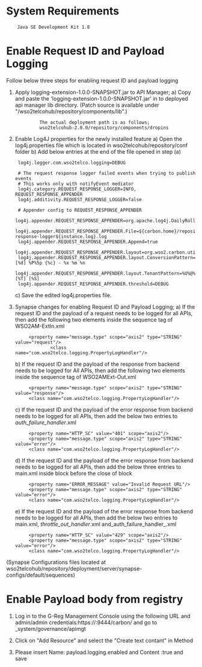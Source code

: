 System Requirements
=================

        Java SE Development Kit 1.8


Enable Request ID and Payload Logging
=====================================

Follow below three steps for enabling request ID and payload logging

1) Apply logging-extension-1.0.0-SNAPSHOT.jar to API Manager;
        a) Copy and paste the 'logging-extension-1.0.0-SNAPSHOT.jar' in to deployed api manager lib directory. (Patch source is available under "/wso2telcohub/repository/components/lib".)

                The actual deployment path is as follows;
                wso2telcohub-2.0.0/repository/components/dropins



2) Enable Log4J properties for the newly installed feature
	a) Open the log4j.properties file which is located in wso2telcohub/repository/conf folder
	b) Add below entries at the end of the file opened in step (a)

		log4j.logger.com.wso2telco.logging=DEBUG

		# The request response logger failed events when trying to publish events
        # This works only with notifyEvent mediator
        log4j.category.REQUEST_RESPONSE_LOGGER=INFO, REQUEST_RESPONSE_APPENDER
        log4j.additivity.REQUEST_RESPONSE_LOGGER=false

        # Appender config to REQUEST_RESPONSE_APPENDER
        log4j.appender.REQUEST_RESPONSE_APPENDER=org.apache.log4j.DailyRollingFileAppender
        log4j.appender.REQUEST_RESPONSE_APPENDER.File=${carbon.home}/repository/logs/${instance.log}/request-response-logger${instance.log}.log
        log4j.appender.REQUEST_RESPONSE_APPENDER.Append=true
        log4j.appender.REQUEST_RESPONSE_APPENDER.layout=org.wso2.carbon.utils.logging.TenantAwarePatternLayout
        log4j.appender.REQUEST_RESPONSE_APPENDER.layout.ConversionPattern=[%d] %P%5p {%c} - %x %m %n
        log4j.appender.REQUEST_RESPONSE_APPENDER.layout.TenantPattern=%U%@%D [%T] [%S]
        log4j.appender.REQUEST_RESPONSE_APPENDER.threshold=DEBUG

	c) Save the edited log4j.properties file.


3) Synapse changes for enabling Request ID and Payload Logging;
    a) If the request ID and the payload of a request needs to be logged for all APIs, then add the following two elements inside the sequence tag of WSO2AM-ExtIn.xml
        
    		<property name="message.type" scope="axis2" type="STRING" value="request"/>
                    <class name="com.wso2telco.logging.PropertyLogHandler"/>
    
    b) If the request ID and the payload of the response from backend needs to be logged for All APIs, then add the following two elements inside the sequence tag of WSO2AMExt-Out.xml
        
            <property name="message.type" scope="axis2" type="STRING" value="response"/>
            <class name="com.wso2telco.logging.PropertyLogHandler"/>
    
    c) If the request ID and the payload of the error response from backend needs to be logged for all APIs, then add the below two entries to _auth_failure_handler_.xml
        
            <property name="HTTP_SC" value="401" scope="axis2"/>	        
            <property name="message.type" scope="axis2" type="STRING" value="error"/>
            <class name="com.wso2telco.logging.PropertyLogHandler"/>
    
    d) If the request ID and the payload of the error response from backend needs to be logged for all APIs, then add the below three entries to main.xml inside <in> block before the close of <send/> block
        
            <property name="ERROR_MESSAGE" value="Invalid Request URL"/>	        
            <property name="message.type" scope="axis2" type="STRING" value="error"/>
            <class name="com.wso2telco.logging.PropertyLogHandler"/>
        
   e) If the request ID and the payload of the error response from backend needs to be logged for all APIs, then add the below two entries to main.xml, _throttle_out_handler_.xml and_auth_failure_handler_.xml
        
    		<property name="HTTP_SC" value="429" scope="axis2"/>	        
    		<property name="message.type" scope="axis2" type="STRING" value="error"/>
            <class name="com.wso2telco.logging.PropertyLogHandler"/>
    
(Synapse Configurations files located at wso2telcohub/repository/deployment/server/synapse-configs/default/sequences)

Enable Payload body from registry
=================================

1) Log in to the G-Reg Management Console using the following URL and admin/admin credentials:https://<hostname>:9444/carbon/ and
go to _system/governance/apimgt

2) Click on "Add Resource" and select the "Create text contant" in Method

3) Please insert Name: payload.logging.enabled and Content :true and save


